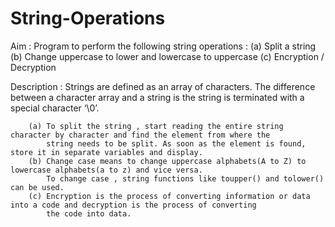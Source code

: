 # String-Operations

Aim : Program to perform the following string operations :
          (a) Split a string
          (b) Change uppercase to lower and lowercase to uppercase
          (c) Encryption / Decryption

Description : 
        Strings are defined as an array of characters. 
        The difference between a character array and a string is the string is terminated with a special character ‘\0’.
        
        (a) To split the string , start reading the entire string character by character and find the element from where the 
            string needs to be split. As soon as the element is found, store it in separate variables and display.
        (b) Change case means to change uppercase alphabets(A to Z) to lowercase alphabets(a to z) and vice versa.
            To change case , string functions like toupper() and tolower() can be used.           
        (c) Encryption is the process of converting information or data into a code and decryption is the process of converting 
            the code into data. 
        

